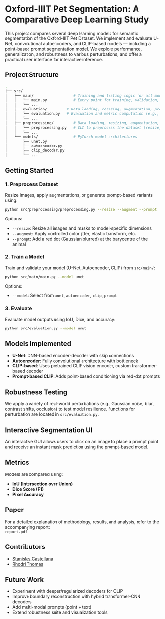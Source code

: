 # Oxford-IIIT Pet Segmentation: A Comparative Deep Learning Study

This project compares several deep learning models for semantic segmentation of the Oxford-IIIT Pet Dataset. We implement and evaluate U-Net, convolutional autoencoders, and CLIP-based models — including a point-based prompt segmentation model. We explore performance, generalization, and robustness to various perturbations, and offer a practical user interface for interactive inference.

## Project Structure

```bash
.
├── src/
│   ├── main/                  # Training and testing logic for all models
│   │   └── main.py            # Entry point for training, validation, testing
│   │   └── ...
│   ├── evaluation/         # Data loading, resizing, augmentation, prompt creation
│   │   └── evaluation.py   # Evaluation and metric computation (e.g., IoU, Dice)
│   │   └── ...
│   ├── preprocessing/         # Data loading, resizing, augmentation, prompt creation
│   │   └── preprocessing.py   # CLI to preprocess the dataset (resize, augment, add prompt dots)
│   │   └── ...
│   └── models/                # PyTorch model architectures
│       ├── unet.py
│       ├── autoencoder.py
│       ├── clip_decoder.py
│       └── ...
```

## Getting Started

### 1. Preprocess Dataset

Resize images, apply augmentations, or generate prompt-based variants using:

```bash
python src/preprocessing/preprocessing.py --resize --augment --prompt
```

Options:
- `--resize`: Resize all images and masks to model-specific dimensions
- `--augment`: Apply controlled color jitter, elastic transform, etc.
- `--prompt`: Add a red dot (Gaussian blurred) at the barycentre of the animal

### 2. Train a Model

Train and validate your model (U-Net, Autoencoder, CLIP) from `src/main/`:

```bash
python src/main/main.py --model unet
```

Options:
- `--model`: Select from `unet`, `autoencoder`, `clip`, `prompt`

### 3. Evaluate

Evaluate model outputs using IoU, Dice, and accuracy:

```bash
python src/evaluation.py --model unet
```

## Models Implemented

- **U-Net**: CNN-based encoder-decoder with skip connections
- **Autoencoder**: Fully convolutional architecture with bottleneck
- **CLIP-based**: Uses pretrained CLIP vision encoder, custom transformer-based decoder
- **Prompt-based CLIP**: Adds point-based conditioning via red-dot prompts

## Robustness Testing

We apply a variety of real-world perturbations (e.g., Gaussian noise, blur, contrast shifts, occlusion) to test model resilience. Functions for perturbation are located in `src/evaluation.py`.

## Interactive Segmentation UI

An interactive GUI allows users to click on an image to place a prompt point and receive an instant mask prediction using the prompt-based model.

## Metrics

Models are compared using:
- **IoU (Intersection over Union)**
- **Dice Score (F1)**
- **Pixel Accuracy**

## Paper

For a detailed explanation of methodology, results, and analysis, refer to the accompanying report:  
`report.pdf`

## Contributors

- [Stanislas Castellana](https://github.com/StanCDev)
- [Rhodri Thomas](https://github.com/RTGT2021)

## Future Work

- Experiment with deeper/regularized decoders for CLIP
- Improve boundary reconstruction with hybrid transformer-CNN decoders
- Add multi-modal prompts (point + text)
- Extend robustness suite and visualization tools
